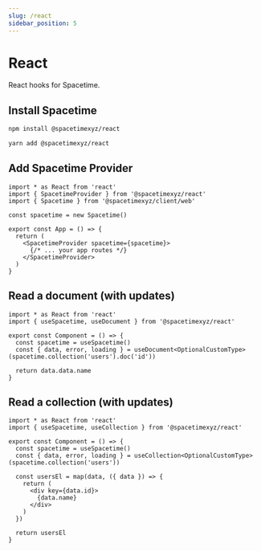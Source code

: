 ```yaml
---
slug: /react
sidebar_position: 5
---
```


# React

React hooks for Spacetime.


## Install Spacetime

```bash
npm install @spacetimexyz/react
```
```bash
yarn add @spacetimexyz/react
```


## Add Spacetime Provider

```tsx
import * as React from 'react'
import { SpacetimeProvider } from '@spacetimexyz/react'
import { Spacetime } from '@spacetimexyz/client/web'

const spacetime = new Spacetime()

export const App = () => {
  return (
    <SpacetimeProvider spacetime={spacetime}>
      {/* ... your app routes */}
    </SpacetimeProvider>
  )
}
```

## Read a document (with updates)

```tsx
import * as React from 'react'
import { useSpacetime, useDocument } from '@spacetimexyz/react'

export const Component = () => {
  const spacetime = useSpacetime()
  const { data, error, loading } = useDocument<OptionalCustomType>(spacetime.collection('users').doc('id'))

  return data.data.name
}
```


## Read a collection (with updates)

```tsx
import * as React from 'react'
import { useSpacetime, useCollection } from '@spacetimexyz/react'

export const Component = () => {
  const spacetime = useSpacetime()
  const { data, error, loading } = useCollection<OptionalCustomType>(spacetime.collection('users'))

  const usersEl = map(data, ({ data }) => {
    return (
      <div key={data.id}>
        {data.name}
      </div>
    )
  })

  return usersEl
}
```